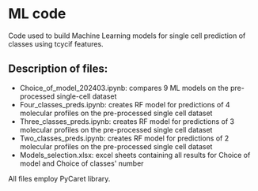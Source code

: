 # ML code

Code used to build Machine Learning models for single cell prediction of classes using tcycif features.


## Description of files:

- Choice_of_model_202403.ipynb: compares 9 ML models on the pre-processed single-cell dataset
- Four_classes_preds.ipynb: creates RF model for predictions of 4 molecular profiles on the pre-processed single cell dataset
- Three_classes_preds.ipynb: creates RF model for predictions of 3 molecular profiles on the pre-processed single cell dataset
- Two_classes_preds.ipynb: creates RF model for predictions of 2 molecular profiles on the pre-processed single cell dataset
- Models_selection.xlsx: excel sheets containing all results for Choice of model and Choice of classes' number 

All files employ PyCaret library.
